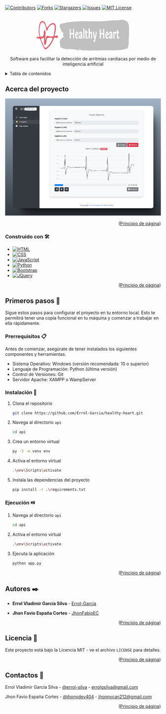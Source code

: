 <a id="readme-top"></a>



<!-- PROJECT SHIELDS -->
[![Contributors][contributors-shield]][contributors-url]
[![Forks][forks-shield]][forks-url]
[![Stargazers][stars-shield]][stars-url]
[![Issues][issues-shield]][issues-url]
[![MIT License][license-shield]][license-url]



<!-- PROJECT LOGO -->
<br />
<div align="center">
  <a href="https://github.com/Errol-Garcia/healthy-heart">
    <img src="images/logo.svg" alt="Logo" width="300" height="100">
  </a>

  <p align="center">
    Software para facilitar la detección de arritmias cardiacas por medio de inteligencia artificial
  </p>
</div>



<!-- TABLE OF CONTENTS -->
<details>
  <summary>Tabla de contenidos</summary>
  <ol>
    <li>
      <a href="#acerca-del-proyecto">Acerca del proyecto</a>
      <ul>
        <li><a href="#construido-con-🛠️">Construido con</a></li>
      </ul>
    </li>
    <li>
      <a href="#primeros-pasos-🚀">Primeros pasos</a>
      <ul>
        <li><a href="#prerrequisitos-📋">Prerrequisitos</a></li>
        <li><a href="#instalación-🔧">Instalación</a></li>
        <li><a href="#ejecución-⏯️">Ejecución</a></li>
      </ul>
    </li>
    <li><a href="#autores-✒️">Autores</a></li>
    <li><a href="#licencia-📄">Licencia</a></li>
    <li><a href="#contactos-💬">Contactos</a></li>
  </ol>
</details>



<!-- ABOUT THE PROJECT -->
## Acerca del proyecto

![Healthy Heart Screen Shot][product-screenshot]

<p align="right">(<a href="#readme-top">Principio de página</a>)</p>



### Construido con 🛠️

* [![HTML][HTML.com]][HTML-url]
* [![CSS][CSS.com]][CSS-url]
* [![JavaScript][JavaScript.com]][JavaScript-url]
* [![Python][Python.com]][Python-url]
* [![Bootstrap][Bootstrap.com]][Bootstrap-url]
* [![JQuery][JQuery.com]][JQuery-url]

<p align="right">(<a href="#readme-top">Principio de página</a>)</p>



<!-- GETTING STARTED -->
## Primeros pasos 🚀

Sigue estos pasos para configurar el proyecto en tu entorno local. Esto te permitirá tener una copia funcional en tu máquina y comenzar a trabajar en ella rápidamente.

### Prerrequisitos 📋

Antes de comenzar, asegúrate de tener instalados los siguientes componentes y herramientas.

* Sistema Operativo: Windows (versión recomendada: 10 o superior)
* Lenguaje de Programación: Python (última versión)
* Control de Versiones: Git
* Servidor Apache: XAMPP o WampServer

### Instalación 🔧

1. Clona el repositorio
   ```sh
   git clone https://github.com/Errol-Garcia/healthy-heart.git
   ```
2. Navega al directorio `api`
   ```sh
   cd api
   ```
3. Crea un entorno virtual
   ```sh
   py -3 -m venv env
   ```
4. Activa el entorno virtual
   ```sh
   .\env\Scripts\activate
   ```
5. Instala las dependencias del proyecto
   ```sh
   pip install -r .\requirements.txt
   ```

### Ejecución ⏯️

1. Navega al directorio `api`
   ```sh
   cd api
   ```
2. Activa el entorno virtual
   ```sh
   .\env\Scripts\activate
   ```
3. Ejecuta la aplicación
   ```sh
   python app.py
   ```

<p align="right">(<a href="#readme-top">Principio de página</a>)</p>



<!-- AUTHOR -->
## Autores ✒️

- **Errol Vladimir García Silva** - [Errol-Garcia](https://github.com/Errol-Garcia)

- **Jhon Favio España Cortes** - [JhonFabioEC](https://github.com/JhonFabioEC)

<p align="right">(<a href="#readme-top">Principio de página</a>)</p>




<!-- LICENSE -->
## Licencia 📄

Este proyecto está bajo la Licencia MIT - ve el archivo `LICENSE` para detalles.

<p align="right">(<a href="#readme-top">Principio de página</a>)</p>



<!-- CONTACTS -->
## Contactos 💬

Errol Vladimir García Silva - [@errol-silva](https://www.linkedin.com/in/errol-silva-811289258/) - errolgsilva@gmail.com

Jhon Favio España Cortes - [@jhonydev404](https://www.linkedin.com/in/jhonydev404/) - jhonnycan212@gmail.com

<p align="right">(<a href="#readme-top">Principio de página</a>)</p>



<!-- MARKDOWN LINKS & IMAGES -->
[contributors-shield]: https://img.shields.io/github/contributors/Errol-Garcia/healthy-heart.svg?style=for-the-badge
[contributors-url]: https://github.com/Errol-Garcia/healthy-heart/graphs/contributors

[forks-shield]: https://img.shields.io/github/forks/Errol-Garcia/healthy-heart.svg?style=for-the-badge
[forks-url]: https://github.com/Errol-Garcia/healthy-heart/network/members

[stars-shield]: https://img.shields.io/github/stars/Errol-Garcia/healthy-heart.svg?style=for-the-badge
[stars-url]: https://github.com/Errol-Garcia/healthy-heart/stargazers

[issues-shield]: https://img.shields.io/github/issues/Errol-Garcia/healthy-heart.svg?style=for-the-badge
[issues-url]: https://github.com/Errol-Garcia/healthy-heart/issues

[license-shield]: https://img.shields.io/github/license/Errol-Garcia/healthy-heart.svg?style=for-the-badge
[license-url]: https://github.com/Errol-Garcia/healthy-heart/blob/master/LICENSE

[product-screenshot]: .github/images/healthy-heart-screenshot.png

[HTML.com]: https://img.shields.io/badge/HTML-E34F26?style=for-the-badge&logo=html5&logoColor=white
[HTML-url]: https://html.spec.whatwg.org/

[CSS.com]: https://img.shields.io/badge/CSS-1572B6?style=for-the-badge&logo=css3&logoColor=white
[CSS-url]: https://www.w3.org/Style/CSS/

[JavaScript.com]: https://img.shields.io/badge/Javascript-F7DF1E?style=for-the-badge&logo=javascript&logoColor=white
[JavaScript-url]: https://developer.mozilla.org/en-US/docs/Web/JavaScript

[Python.com]: https://img.shields.io/badge/Python-3776AB?style=for-the-badge&logo=python&logoColor=white
[Python-url]: https://python.org

[Bootstrap.com]: https://img.shields.io/badge/Bootstrap-563D7C?style=for-the-badge&logo=bootstrap&logoColor=white
[Bootstrap-url]: https://getbootstrap.com

[JQuery.com]: https://img.shields.io/badge/jQuery-0769AD?style=for-the-badge&logo=jquery&logoColor=white
[JQuery-url]: https://jquery.com